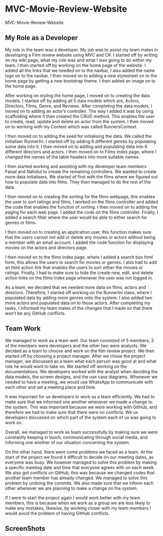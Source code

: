 # MVC-Movie-Review-Website
MVC-Movie-Review-Website

## My Role as a Developer
My role in the team was a developer. My job was to assist my team mates in developing a Film review website using MVC and C#. I started off by writing on my wiki page, what my role was and what I was going to do within my team. I then started off by working on the home page of the website. I added all the links that we needed on to the navbar, I also added the name logo on to the navbar. I then moved on to adding a new stylesheet on to the home page by getting a new bootstrap theme. I then added an image on to the home page. 

After working on styling the home page, I moved on to creating the data models. I started off by adding all 5 data models which are, Actors, Directors, Films, Genre, and Reviews. After completing the data models, I moved on to adding an actor’s controller. The way I added it was by using scaffolding where it then created the CRUD method. This enables the user to create, read, update and delete an actor from the system. I then moved on to working with my Context which was called RunnersContext. 

I then moved on to adding the seed for initialising the data. We called the initialiser RunnerIni. I started off by adding 6 different genres by populating some data into it. I then moved on to adding and populating data into 6 different directors and actors. I then moved on to Films index page, where I changed the names of the table headers into more suitable names. 

I then started working and assisting with my developer team members Faisal and Nahidul to create the remaining controllers.  We wanted to create more data initialisers. We started of first with the films where we figured out how to populate data into films. They then managed to do the rest of the data. 

I then moved on to creating the sorting for the films webpage, this enables the user to sort ratings and films, I worked on the films controller and added the code that enables the function of sorting. I then moved on to adding the paging for each web page. I added the code on the films controller. Finally, I added a search filter where the user would be able to either search for genres or films. 

 I then moved on to creating an application user, this function makes sure that the users cannot not add or delete any movies or actors without being a member with an email account. I added the code function for displaying movies on the actors and directors page.
 
I then moved on to the films index page, where I added a search box html form, this allows the users to search for movies or genres. I also had to add an html action link that enables the users to sort either the movies or ratings. Finally, I had to make sure to hide the create new, edit, and delete action links on the films index page whenever the user was not logged in. 

As a team, we decided that we needed more data on films, actors and directors. Therefore, I started off working on the RunnerIni class, where I populated data by adding more genres onto the system. I also added two more actors and populated data on to those actors. After completing my tasks, I informed my team mates of the changes that I made so that there won’t be any GitHub conflicts. 

## Team Work
We managed to work as a team well. Our team consisted of 5 members, 3 of the members were developers and the other two were analysts. We decided as a team to choose and work on the film review project. We then started off by choosing a project manager. After we chose the project manager, we discussed as a team what each person was good at and what role he would want to take on. We started off working on the documentations. We developers worked with the analyst when deciding the data models, the screen designs, and the use case diagrams. Whenever we needed to have a meeting, we would use WhatsApp to communicate with each other and set a meeting place and time. 

It was important for us developers to work as a team efficiently. We had to make sure that we informed one another whenever we made a change to the system. This was important because we were working with GitHub, and therefore we had to make sure that there were no conflicts. We us developers discussed on which part of the system each of us was going to work on. 

Overall, we managed to work as team successfully by making sure we were constantly keeping in touch, communicating through social media, and informing one another of our situation concerning the system.  

On the other hand, there were some problems we faced as a team. At the start of the project we found it difficult to decide on our meeting dates, as everyone was busy. We however managed to solve this problem by making a specific meeting date and time that everyone agrees with on each week. We also got conflicts on GitHub, this was because we changed codes that another team member has already changed. We managed to solve this problem by undoing the commits. We also made sure that we inform each other whenever we are planning to make a change on the system. 

If I were to start the project again I would work better with my team members, this is because when we work as a group we are less likely to make any mistakes, likewise, by working closer with my team members I would avoid the problem of having GitHub conflicts.

## ScreenShots
